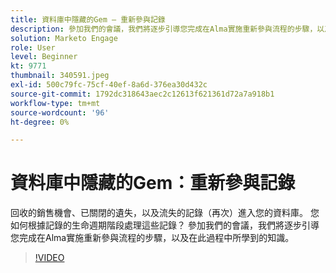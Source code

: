 ```yaml
---
title: 資料庫中隱藏的Gem — 重新參與記錄
description: 參加我們的會議，我們將逐步引導您完成在Alma實施重新參與流程的步驟，以及在此過程中所學到的知識。
solution: Marketo Engage
role: User
level: Beginner
kt: 9771
thumbnail: 340591.jpeg
exl-id: 500c79fc-75cf-40ef-8a6d-376ea30d432c
source-git-commit: 1792dc318643aec2c12613f621361d72a7a918b1
workflow-type: tm+mt
source-wordcount: '96'
ht-degree: 0%

---
```


# 資料庫中隱藏的Gem：重新參與記錄

回收的銷售機會、已關閉的遺失，以及流失的記錄（再次）進入您的資料庫。 您如何根據記錄的生命週期階段處理這些記錄？ 參加我們的會議，我們將逐步引導您完成在Alma實施重新參與流程的步驟，以及在此過程中所學到的知識。

>[!VIDEO](https://video.tv.adobe.com/v/340591/?quality=12&learn=on)
